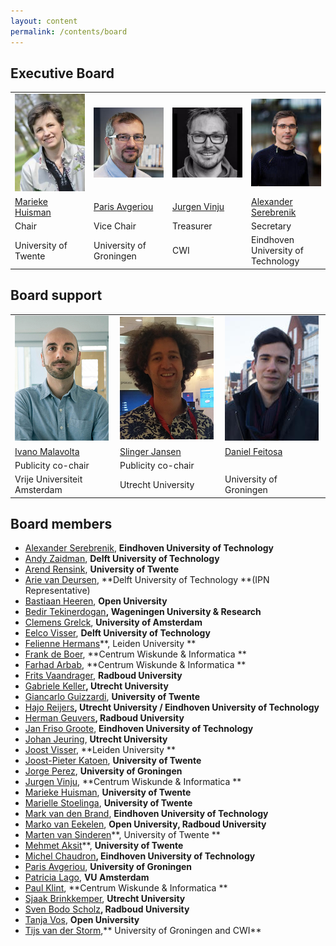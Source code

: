 ```yaml
---
layout: content
permalink: /contents/board
---
```


## Executive Board

<table>
<tbody>
<tr>
<td width="25%"><img src="/assets/img/board/marieke.jpg" alt="Marieke Huisman"></td>
<td width="25%"><img src="/assets/img/board/paris.jpg" alt="Paris Avgeriou"></td>
<td width="25%"><img src="/assets/img/board/jurgen.jpg" alt="Jurgen Vinju"></td>
<td width="25%"><img src="/assets/img/board/alex.jpg" alt="Alexander Serebrenik"></td>
</tr>
<tr>
<td><a href="http://wwwhome.ewi.utwente.nl/~marieke/">Marieke Huisman</a></td>
<td><a href="http://www.cs.rug.nl/~paris/">Paris Avgeriou</a></td>
<td><a href="https://homepages.cwi.nl/~jurgenv/">Jurgen Vinju</a></td>
<td><a href="http://www.win.tue.nl/~aserebre/">Alexander Serebrenik</a></td>
</tr>
<tr>
<td>Chair</td>
<td>Vice Chair</td>
<td>Treasurer</td>
<td>Secretary</td>
</tr>
<tr>
<td>University of Twente</td>
<td>University of Groningen</td>
<td>CWI</td>
<td>Eindhoven University of Technology</td>
</tr>
</tbody>
</table>


## Board support

<table>
<tbody>
<tr>
<td width="33%"><img src="/assets/img/board/ivano.png" alt="Ivano Malavolta"></td>
<td width="33%"><img src="/assets/img/board/slinger.png" alt="Slinger Jansen"></td>
<td width="33%"><img src="/assets/img/board/daniel.jpg" alt="Daniel Feitosa"></td>
</tr>
<tr>
<td><a href="http://ivanomalavolta.com">Ivano Malavolta</a></td>
<td><a href="http://www.slingerjansen.nl">Slinger Jansen</a></td>
<td><a href="https://www.rug.nl/staff/d.feitosa/">Daniel Feitosa</a></td>
</tr>
<tr>
<td>Publicity co-chair</td>
<td>Publicity co-chair</td>
<td></td>
</tr>
<tr>
<td>Vrije Universiteit Amsterdam</td>
<td>Utrecht University</td>
<td>University of Groningen</td>
</tr>
</tbody>
</table>





## Board members

*   [Alexander Serebrenik](https://www.win.tue.nl/~aserebre/), **Eindhoven University of Technology**
*   [Andy Zaidman](https://azaidman.github.io/), **Delft University of Technology**
*   [Arend Rensink](http://wwwhome.ewi.utwente.nl/~rensink/), **University of Twente**
*   [Arie van Deursen](https://avandeursen.com/), **Delft University of Technology **(IPN Representative)
*   [Bastiaan Heeren](http://www.open.ou.nl/bhr/), **Open University**
*   [Bedir Tekinerdogan](https://www.wur.nl/nl/Personen/Bedir-Tekinerdogan.htm)**, **Wageningen University &** Research**
*   [Clemens Grelck](https://staff.fnwi.uva.nl/c.u.grelck/), **University of Amsterdam**
*   [Eelco Visser](https://eelcovisser.org/), **Delft University of Technology**
*   [Felienne Hermans](https://www.universiteitleiden.nl/en/staffmembers/felienne-hermans#tab-1)**, Leiden University **
*   [Frank de Boer](https://homepages.cwi.nl/~frb/), **Centrum Wiskunde & Informatica **
*   [Farhad Arbab](https://homepages.cwi.nl/~farhad/), **Centrum Wiskunde & Informatica **
*   [Frits Vaandrager](http://www.cs.ru.nl/~fvaan/), **Radboud University**
*   [Gabriele Keller](https://www.uu.nl/medewerkers/GKKeller)**, Utrecht University**
*   [Giancarlo Guizzardi](https://people.utwente.nl/g.guizzardi), **University of Twente**
*   [Hajo Reijers](https://www.win.tue.nl/~hreijers/)**, Utrecht University / Eindhoven University of Technology**
*   [Herman Geuvers](http://www.cs.ru.nl/~herman/)**, Radboud University**
*   [Jan Friso Groote](http://www.win.tue.nl/~jfg/), **Eindhoven University of Technology**
*   [Johan Jeuring](http://www.staff.science.uu.nl/~jeuri101/homepage/), **Utrecht University**
*   [Joost Visser](https://www.universiteitleiden.nl/en/staffmembers/joost-visser#tab-1), **Leiden University **
*   [Joost-Pieter Katoen](http://www-i2.informatik.rwth-aachen.de/~katoen/), **University of Twente**
*   [Jorge Perez](https://www.jperez.nl/), **University of Groningen**
*   [Jurgen Vinju](https://homepages.cwi.nl/~jurgenv/), **Centrum Wiskunde & Informatica **
*   [Marieke Huisman](http://wwwhome.ewi.utwente.nl/~marieke/), **University of Twente**
*   [Marielle Stoelinga](http://wwwhome.ewi.utwente.nl/~marielle/), **University of Twente**
*   [Mark van den Brand](http://www.win.tue.nl/~mvdbrand/), **Eindhoven University of Technology**
*   [Marko van Eekelen](http://www.cs.ru.nl/M.vanEekelen/), **Open University, Radboud University**
*   [Marten van Sinderen](https://wwwhome.ewi.utwente.nl/~sinderen/)**, University of Twente **
*   [Mehmet Aksit](https://people.utwente.nl/m.aksit)**, **University of Twente**
*   [Michel Chaudron](https://research.tue.nl/nl/persons/michel-rv-chaudron)**, Eindhoven University of Technology**
*   [Paris Avgeriou](http://www.cs.rug.nl/~paris/), **University of Groningen**
*   [Patricia Lago](https://www.cs.vu.nl/~patricia/Patricia_Lago/Home.html), **VU Amsterdam**
*   [Paul Klint](https://www.cwi.nl/people/paul-klint), **Centrum Wiskunde & Informatica **
*   [Sjaak Brinkkemper](http://www.cs.uu.nl/staff/sjaak.html), **Utrecht University**
*   [Sven Bodo Scholz](https://www.cs.ru.nl/staff/Sven-Bodo.Scholz)**, Radboud University**
*   [Tanja Vos](https://tanjavos.com/), **Open University**
*   [Tijs van der Storm](https://homepages.cwi.nl/~storm/),** University of Groningen and CWI**